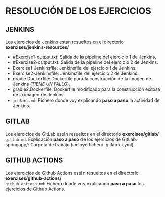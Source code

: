 # RESOLUCIÓN DE LOS EJERCICIOS

## JENKINS
Los ejercicios de Jenkins están resueltos en el directorio **exercises/jenkins-resources/**  
- \#Exercise1-output.txt: Salida de la pipeline del ejercicio 1 de Jenkins.  
- \#Exercise2-output.txt: Salida de la pipeline del ejercicio 2 de Jenkins.  
- Exercise1-Jenkinsfile: Jenkinsfile del ejercicio 1 de Jenkins.  
- Exercise2-Jenkinsfile: Jenkinsfile del ejercicio 2 de Jenkins.  
- gradle.Dockerfile: Dockerfile para la construcción de la imagen de Jenkins (*TIENE UN FALLO*).  
- gradle2.Dockerfile: Dockerfile modificado para la construcción exitosa de la imagen de Jenkins.  
- `jenkins.md`: Fichero donde voy explicando **paso a paso** la actividad de Jenkins.

## GITLAB
Los ejercicios de GitLab están resueltos en el directorio **exercises/gitlab/**  
`gitlab.md`: Explicación **paso a paso** de los ejercicios de GitLab.  
springapp/: Carpeta de trabajo (incluye fichero .gitlab-ci.yml).

## GITHUB ACTIONS
Los ejercicios de Github Actions están resueltos en el directorio **exercises/github-actions/**  
`github-actions.md`: Fichero donde voy explicando **paso a paso** los ejercicios de Github Actions.